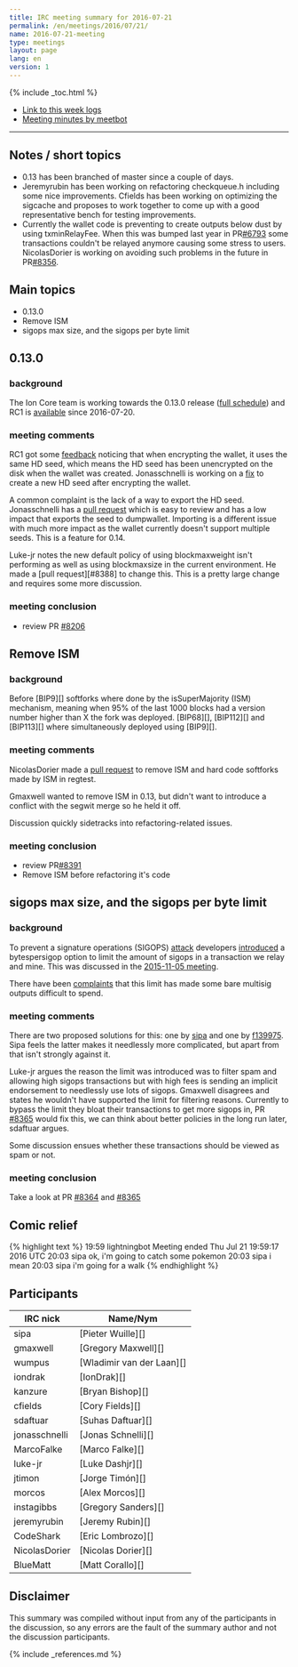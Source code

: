 ```yaml
---
title: IRC meeting summary for 2016-07-21
permalink: /en/meetings/2016/07/21/
name: 2016-07-21-meeting
type: meetings
layout: page
lang: en
version: 1
---
```

{% include _toc.html %}
 
- [Link to this week logs](https://botbot.me/freenode/ion-core-dev/2016-07-21/?msg=70044352&page=2)
- [Meeting minutes by meetbot](http://www.erisian.com.au/meetbot/ion-core-dev/2016/ion-core-dev.2016-07-21-18.59.html)
 
---
 
## Notes / short topics

- 0.13 has been branched of master since a couple of days.
- Jeremyrubin has been working on refactoring checkqueue.h including some nice improvements. Cfields has been working on optimizing the sigcache and proposes to work together to come up with a good representative bench for testing improvements.
- Currently the wallet code is preventing to create outputs below dust by using txminRelayFee. When this was bumped last year in PR[#6793][] some transactions couldn't be relayed anymore causing some stress to users. NicolasDorier is working on avoiding such problems in the future in PR[#8356][].

## Main topics
 
- 0.13.0
- Remove ISM
- sigops max size, and the sigops per byte limit

## 0.13.0

### background
 
The Ion Core team is working towards the 0.13.0 release ([full schedule](https://github.com/cevap/ion/issues/7679)) and RC1 is [available](https://bitcoin.org/bin/ion-core-0.13.0/test.rc1/) since 2016-07-20.

### meeting comments
 
RC1 got some [feedback](https://github.com/cevap/ion/issues/8383) noticing that when encrypting the wallet, it uses the same HD seed, which means the HD seed has been unencrypted on the disk when the wallet was created. Jonasschnelli is working on a [fix][#8389] to create a new HD seed after encrypting the wallet.

A common complaint is the lack of a way to export the HD seed. Jonasschnelli has a [pull request][#8206] which is easy to review and has a low impact that exports the seed to dumpwallet. Importing is a different issue with much more impact as the wallet currently doesn't support multiple seeds. This is a feature for 0.14.

Luke-jr notes the new default policy of using blockmaxweight isn't performing as well as using blockmaxsize in the current environment. He made a [pull request][#8388] to change this. This is a pretty large change and requires some more discussion.

### meeting conclusion

- review PR [#8206][]

## Remove ISM

### background
 
Before [BIP9][] softforks where done by the isSuperMajority (ISM) mechanism, meaning when 95% of the last 1000 blocks had a version number higher than X the fork was deployed. [BIP68][], [BIP112][] and [BIP113][] where simultaneously deployed using [BIP9][].

### meeting comments
 
NicolasDorier made a [pull request][#8391] to remove ISM and hard code softforks made by ISM in regtest.

Gmaxwell wanted to remove ISM in 0.13, but didn't want to introduce a conflict with the segwit merge so he held it off.

Discussion quickly sidetracks into refactoring-related issues.

### meeting conclusion

- review PR[#8391][]
- Remove ISM before refactoring it's code

## sigops max size, and the sigops per byte limit

### background

To prevent a signature operations (SIGOPS) [attack](https://iontalk.org/index.php?topic=1166928.0) developers [introduced][#7081] a bytespersigop option to limit the amount of sigops in a transaction we relay and mine. This was discussed in the [2015-11-05 meeting](/en/meetings/2015/11/05/#sigops-flooding-attack).

There have been [complaints](https://github.com/cevap/ion/issues/8079) that this limit has made some bare multisig outputs difficult to spend.

### meeting comments
 
There are two proposed solutions for this: one by [sipa][#8365] and one by [f139975][#8364]. Sipa feels the latter makes it needlessly more complicated, but apart from that isn't strongly against it.

Luke-jr argues the reason the limit was introduced was to filter spam and allowing high sigops transactions but with high fees is sending an implicit endorsement to needlessly use lots of sigops. Gmaxwell disagrees and states he wouldn't have supported the limit for filtering reasons. Currently to bypass the limit they bloat their transactions to get more sigops in, PR [#8365][] would fix this, we can think about better policies in the long run later, sdaftuar argues. 

Some discussion ensues whether these transactions should be viewed as spam or not. 

### meeting conclusion

Take a look at PR [#8364][] and [#8365][]

## Comic relief

{% highlight text %}
19:59	lightningbot    Meeting ended Thu Jul 21 19:59:17 2016 UTC
20:03	sipa            ok, i'm going to catch some pokemon
20:03	sipa            i mean
20:03	sipa            i'm going for a walk
{% endhighlight %}

## Participants
 
| IRC nick      | Name/Nym                  |
|---------------|---------------------------|
| sipa          | [Pieter Wuille][]         |
| gmaxwell      | [Gregory Maxwell][]       |
| wumpus        | [Wladimir van der Laan][] |
| iondrak       | [IonDrak][]               |
| kanzure       | [Bryan Bishop][]          |
| cfields       | [Cory Fields][]           |
| sdaftuar      | [Suhas Daftuar][]         |
| jonasschnelli | [Jonas Schnelli][]        |
| MarcoFalke    | [Marco Falke][]           |
| luke-jr       | [Luke Dashjr][]           |
| jtimon        | [Jorge Timón][]           |
| morcos        | [Alex Morcos][]           |
| instagibbs    | [Gregory Sanders][]       |
| jeremyrubin   | [Jeremy Rubin][]          |
| CodeShark     | [Eric Lombrozo][]         |
| NicolasDorier | [Nicolas Dorier][]        | 
| BlueMatt      | [Matt Corallo][]          |

## Disclaimer
 
This summary was compiled without input from any of the participants in the discussion, so any errors are the fault of the summary author and not the discussion participants.
 
[#8389]: https://github.com/cevap/ion/pull/8389
[#8206]: https://github.com/cevap/ion/pull/8206
[#8391]: https://github.com/cevap/ion/pull/8391
[#6793]: https://github.com/cevap/ion/pull/6793
[#8356]: https://github.com/cevap/ion/pull/8356
[#7081]: https://github.com/cevap/ion/pull/7081
[#8364]: https://github.com/cevap/ion/pull/8364
[#8365]: https://github.com/cevap/ion/pull/8365

{% include _references.md %}
